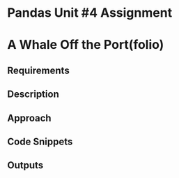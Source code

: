 # Pandas Unit #4 Assignment
# A Whale Off the Port(folio)

## Requirements


## Description

## Approach

## Code Snippets

## Outputs